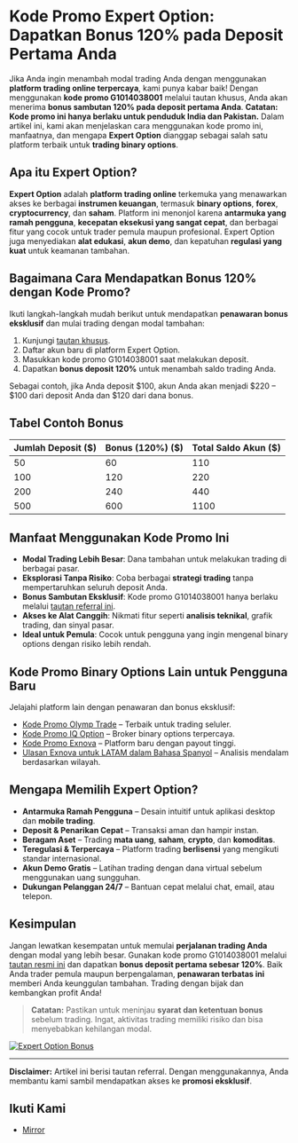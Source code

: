 # Kode Promo Expert Option: Dapatkan Bonus 120% pada Deposit Pertama Anda

Jika Anda ingin menambah modal trading Anda dengan menggunakan **platform trading online terpercaya**, kami punya kabar baik! Dengan menggunakan **kode promo G1014038001** melalui tautan khusus, Anda akan menerima **bonus sambutan 120% pada deposit pertama Anda**. **Catatan: Kode promo ini hanya berlaku untuk penduduk India dan Pakistan.** Dalam artikel ini, kami akan menjelaskan cara menggunakan kode promo ini, manfaatnya, dan mengapa **Expert Option** dianggap sebagai salah satu platform terbaik untuk **trading binary options**.

## Apa itu Expert Option?

**Expert Option** adalah **platform trading online** terkemuka yang menawarkan akses ke berbagai **instrumen keuangan**, termasuk **binary options**, **forex**, **cryptocurrency**, dan **saham**. Platform ini menonjol karena **antarmuka yang ramah pengguna**, **kecepatan eksekusi yang sangat cepat**, dan berbagai fitur yang cocok untuk trader pemula maupun profesional. Expert Option juga menyediakan **alat edukasi**, **akun demo**, dan kepatuhan **regulasi yang kuat** untuk keamanan tambahan.

## Bagaimana Cara Mendapatkan Bonus 120% dengan Kode Promo?

Ikuti langkah-langkah mudah berikut untuk mendapatkan **penawaran bonus eksklusif** dan mulai trading dengan modal tambahan:

1. Kunjungi [tautan khusus](https://r.shortlify.com/?prefid=1014038001&brand=Bgjcgw).
2. Daftar akun baru di platform Expert Option.
3. Masukkan kode promo G1014038001 saat melakukan deposit.
4. Dapatkan **bonus deposit 120%** untuk menambah saldo trading Anda.

Sebagai contoh, jika Anda deposit $100, akun Anda akan menjadi $220 – $100 dari deposit Anda dan $120 dari dana bonus.

## Tabel Contoh Bonus

| Jumlah Deposit ($) | Bonus (120%) ($) | Total Saldo Akun ($) |
|--------------------|------------------|------------------------|
| 50                 | 60               | 110                    |
| 100                | 120              | 220                    |
| 200                | 240              | 440                    |
| 500                | 600              | 1100                   |

## Manfaat Menggunakan Kode Promo Ini

- **Modal Trading Lebih Besar**: Dana tambahan untuk melakukan trading di berbagai pasar.
- **Eksplorasi Tanpa Risiko**: Coba berbagai **strategi trading** tanpa mempertaruhkan seluruh deposit Anda.
- **Bonus Sambutan Eksklusif**: Kode promo G1014038001 hanya berlaku melalui [tautan referral ini](https://r.shortlify.com/?prefid=1014038001&brand=Bgjcgw).
- **Akses ke Alat Canggih**: Nikmati fitur seperti **analisis teknikal**, grafik trading, dan sinyal pasar.
- **Ideal untuk Pemula**: Cocok untuk pengguna yang ingin mengenal binary options dengan risiko lebih rendah.

## Kode Promo Binary Options Lain untuk Pengguna Baru

Jelajahi platform lain dengan penawaran dan bonus eksklusif:

- [Kode Promo Olymp Trade](https://github.com/Analyst-Reviewer/olymotrade-promocode) – Terbaik untuk trading seluler.
- [Kode Promo IQ Option](https://github.com/Analyst-Reviewer/iq-option-promocode) – Broker binary options terpercaya.
- [Kode Promo Exnova](https://github.com/Analyst-Reviewer/exnova-promo-code) – Platform baru dengan payout tinggi.
- [Ulasan Exnova untuk LATAM dalam Bahasa Spanyol](https://github.com/Analyst-Reviewer/Exnova-es-confiable) – Analisis mendalam berdasarkan wilayah.

## Mengapa Memilih Expert Option?

- **Antarmuka Ramah Pengguna** – Desain intuitif untuk aplikasi desktop dan **mobile trading**.
- **Deposit & Penarikan Cepat** – Transaksi aman dan hampir instan.
- **Beragam Aset** – Trading **mata uang**, **saham**, **crypto**, dan **komoditas**.
- **Teregulasi & Terpercaya** – Platform trading **berlisensi** yang mengikuti standar internasional.
- **Akun Demo Gratis** – Latihan trading dengan dana virtual sebelum menggunakan uang sungguhan.
- **Dukungan Pelanggan 24/7** – Bantuan cepat melalui chat, email, atau telepon.

## Kesimpulan

Jangan lewatkan kesempatan untuk memulai **perjalanan trading Anda** dengan modal yang lebih besar. Gunakan kode promo G1014038001 melalui [tautan resmi ini](https://r.shortlify.com/?prefid=1014038001&brand=Bgjcgw) dan dapatkan **bonus deposit pertama sebesar 120%**. Baik Anda trader pemula maupun berpengalaman, **penawaran terbatas ini** memberi Anda keunggulan tambahan. Trading dengan bijak dan kembangkan profit Anda!

> **Catatan:** Pastikan untuk meninjau **syarat dan ketentuan bonus** sebelum trading. Ingat, aktivitas trading memiliki risiko dan bisa menyebabkan kehilangan modal.

[![Expert Option Bonus](https://cdn.getprofit.com/b/184.jpg)](https://r.shortlify.com/?prefid=1014038001)

---

**Disclaimer:** Artikel ini berisi tautan referral. Dengan menggunakannya, Anda membantu kami sambil mendapatkan akses ke **promosi eksklusif**.

## Ikuti Kami

- [Mirror](https://mirror.xyz/0x80FCCE629e74dD107DE0a4050158385571b0667f)
